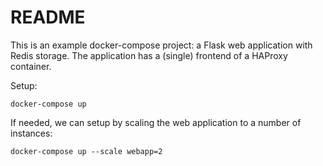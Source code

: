README
======

This is an example docker-compose project: a Flask web application with Redis storage. The application
has a (single) frontend of a HAProxy container. 

Setup:

    docker-compose up

If needed, we can setup by scaling the web application to a number of instances:

    docker-compose up --scale webapp=2


